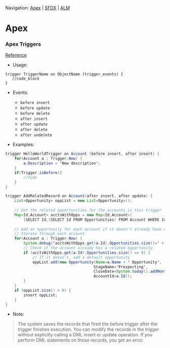 Navigation: [Apex](Apex.md) | [SFDX](SFDX.md) | [ALM](ALM.md)
# Apex


### Apex Triggers
[Reference](https://developer.salesforce.com/docs/atlas.en-us.220.0.apexcode.meta/apexcode/apex_triggers.htm)
- Usage:
```Apex
trigger TriggerName on ObjectName (trigger_events) {
   //code_block
}
```
- Events:
    - `before insert`
    - `before update`
    - `before delete`
    - `after insert`
    - `after update`
    - `after delete`
    - `after undelete`

- Examples:
```Java
trigger HelloWorldTrigger on Account (before insert, after insert) {
    for(Account a : Trigger.New) {
        a.Description = 'New description';
    }   
    if(Trigger.isBefore){
        //todo
    }
}
```

```Java
trigger AddRelatedRecord on Account(after insert, after update) {
    List<Opportunity> oppList = new List<Opportunity>();
    
    // Get the related opportunities for the accounts in this trigger
    Map<Id,Account> acctsWithOpps = new Map<Id,Account>(
        [SELECT Id,(SELECT Id FROM Opportunities) FROM Account WHERE Id IN :Trigger.New]);
    
    // Add an opportunity for each account if it doesn't already have one.
    // Iterate through each account.
    for(Account a : Trigger.New) {
        System.debug('acctsWithOpps.get(a.Id).Opportunities.size()=' + acctsWithOpps.get(a.Id).Opportunities.size());
        // Check if the account already has a related opportunity.
        if (acctsWithOpps.get(a.Id).Opportunities.size() == 0) {
            // If it doesn't, add a default opportunity
            oppList.add(new Opportunity(Name=a.Name + ' Opportunity',
                                       StageName='Prospecting',
                                       CloseDate=System.today().addMonths(1),
                                       AccountId=a.Id));
        }           
    }
    if (oppList.size() > 0) {
        insert oppList;
    }
}
```

- Note:
>The system saves the records that fired the before trigger after the trigger finishes execution. You can modify the records in the trigger without explicitly calling a DML insert or update operation. If you perform DML statements on those records, you get an error.